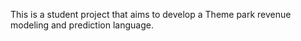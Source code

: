 This is a student project that aims to develop a Theme park revenue modeling and prediction language.